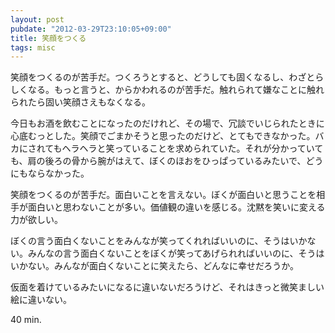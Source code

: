 ```yaml
---
layout: post
pubdate: "2012-03-29T23:10:05+09:00"
title: 笑顔をつくる
tags: misc
---
```

笑顔をつくるのが苦手だ。つくろうとすると、どうしても固くなるし、わざとらしくなる。もっと言うと、からかわれるのが苦手だ。触れられて嫌なことに触れられたら固い笑顔さえもなくなる。

今日もお酒を飲むことになったのだけれど、その場で、冗談でいじられたときに心底むっとした。笑顔でごまかそうと思ったのだけど、とてもできなかった。バカにされてもヘラヘラと笑っていることを求められていた。それが分かっていても、肩の後ろの骨から腕がはえて、ぼくのほおをひっぱっているみたいで、どうにもならなかった。

笑顔をつくるのが苦手だ。面白いことを言えない。ぼくが面白いと思うことを相手が面白いと思わないことが多い。価値観の違いを感じる。沈黙を笑いに変える力が欲しい。

ぼくの言う面白くないことをみんなが笑ってくれればいいのに、そうはいかない。みんなの言う面白くないことをぼくが笑ってあげられればいいのに、そうはいかない。みんなが面白くないことに笑えたら、どんなに幸せだろうか。

仮面を着けているみたいになるに違いないだろうけど、それはきっと微笑ましい絵に違いない。

40 min.
